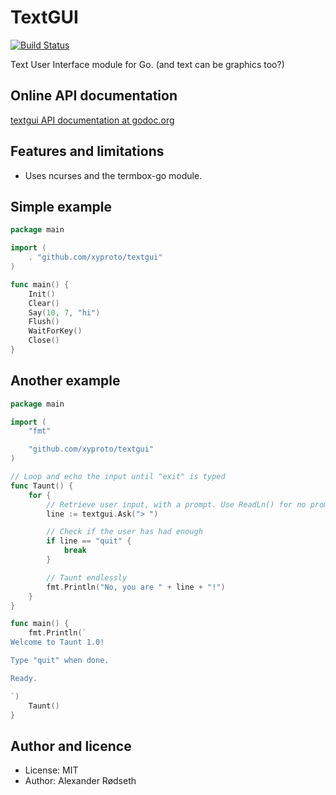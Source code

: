 TextGUI
=======

[![Build Status](https://travis-ci.org/xyproto/textgui.svg?branch=master)](https://travis-ci.org/xyproto/textgui)

Text User Interface module for Go.
(and text can be graphics too?)

Online API documentation
------------------------

[textgui API documentation at godoc.org](http://godoc.org/github.com/xyproto/textgui)


Features and limitations
------------------------

* Uses ncurses and the termbox-go module.


Simple example
--------------

~~~go
package main

import (
	. "github.com/xyproto/textgui"
)

func main() {
	Init()
	Clear()
	Say(10, 7, "hi")
	Flush()
	WaitForKey()
	Close()
}
~~~

Another example
---------------

~~~go
package main

import (
	"fmt"

	"github.com/xyproto/textgui"
)

// Loop and echo the input until "exit" is typed
func Taunt() {
	for {
		// Retrieve user input, with a prompt. Use ReadLn() for no prompt.
		line := textgui.Ask("> ")

		// Check if the user has had enough
		if line == "quit" {
			break
		}

		// Taunt endlessly
		fmt.Println("No, you are " + line + "!")
	}
}

func main() {
	fmt.Println(`
Welcome to Taunt 1.0!

Type "quit" when done.

Ready.

`)
	Taunt()
}
~~~

Author and licence
-------------------

* License: MIT
* Author: Alexander Rødseth


